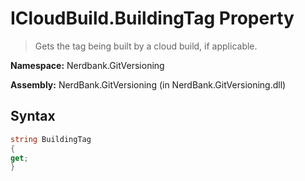 # ICloudBuild.BuildingTag Property
> Gets the tag being built by a cloud build, if applicable.

**Namespace:** Nerdbank.GitVersioning

**Assembly:** NerdBank.GitVersioning (in NerdBank.GitVersioning.dll)
## Syntax
~~~~csharp
string BuildingTag
{
get;
}
~~~~
